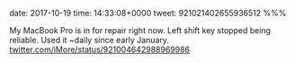 date: 2017-10-19
time: 14:33:08+0000
tweet: 921021402655936512
%%%

My MacBook Pro is in for repair right now. Left shift key stopped being reliable. Used it ~daily since early January. [twitter.com/iMore/status/921004642988969986](https://twitter.com/iMore/status/921004642988969986)
